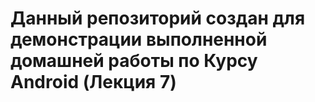 # Данный репозиторий создан для демонстрации выполненной домашней работы по Курсу Android (Лекция 7)
